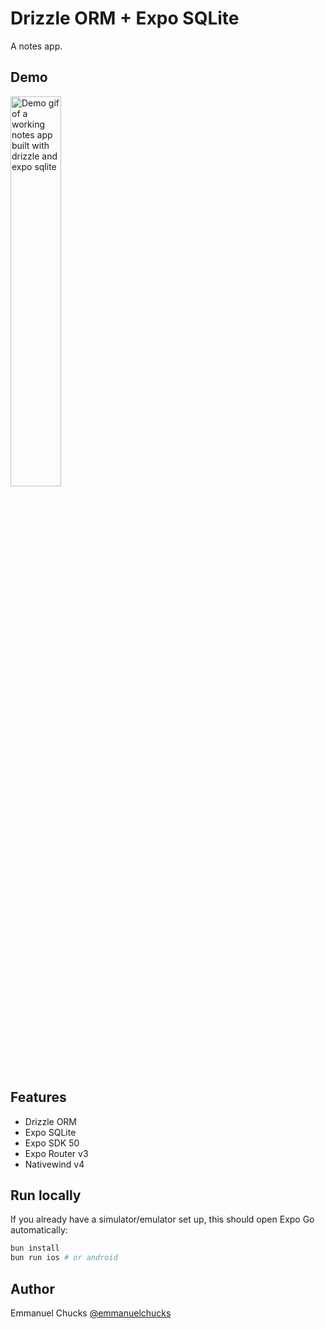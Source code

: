 # Drizzle ORM + Expo SQLite

A notes app.

## Demo

<div><img
src="https://cdn-user-temp.veed.io/render/00d4a63f-96ef-441c-96a9-7b4c90e5f2ec.gif"
alt="Demo gif of a working notes app built with drizzle and expo sqlite"
style="width:40%" /></div>

## Features

- Drizzle ORM
- Expo SQLite
- Expo SDK 50
- Expo Router v3
- Nativewind v4

## Run locally

If you already have a simulator/emulator set up, this should open Expo Go automatically:

```zsh
bun install
bun run ios # or android
```

## Author

Emmanuel Chucks [@emmanuelchucks](https://x.com/emmanuelchucks)
